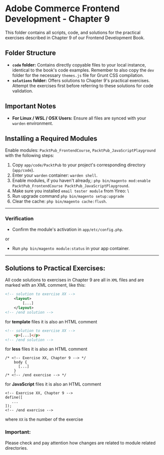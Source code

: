 # Adobe Commerce Frontend Development - Chapter 9

This folder contains all scripts, code, and solutions for the practical exercises described in Chapter 9 of our Frontend Development Book.

## Folder Structure
- **`code` folder:** Contains directly copyable files to your local instance, identical to the book's code examples. Remember to also copy the `dev` folder for the necessary `themes.js` file for Grunt CSS compilation.
- **`solutions` folder:** Offers solutions to Chapter 9's practical exercises. Attempt the exercises first before referring to these solutions for code validation.

## Important Notes
- **For Linux / WSL / OSX Users:** Ensure all files are synced with your `warden` environment.

## Installing a Required Modules

Enable modules: `PacktPub_FrontendCourse`, `PacktPub_JavaScriptPlayground` with the following steps:
1. Copy `app/code/PacktPub` to your project's corresponding directory (`app/code`).
2. Enter your `warden` container: `warden shell`.
3. Enable modules, if you haven't already,: `php bin/magento mod:enable PacktPub_FrontendCourse PacktPub_JavaScriptPlayground`.
4. Make sure you installed `email tester module` from Yireo: \
5. Run upgrade command `php bin/magento setup:upgrade`
6. Clear the cache: `php bin/magento cache:flush`.
---

### Verification
- Confirm the module's activation in `app/etc/config.php`.

or
- Run `php bin/magento module:status` in your app container.

---
## Solutions to Practical Exercises:

All code solutions to exercises in Chapter 9 are all in `XML` files and are marked with an XML comment, like this:
```xml
<!-- solution to exercise XX -->
    <layout>
        [...]
    </layout>
<!-- /end solution -->
```

for **template** files it is also an HTML comment
```html
<!-- solution to exercise XX -->
    <p>[...]</p>
<!-- /end solution -->
```

for **less** files it is also an HTML comment
```less
/* <!-- Exercise XX, Chapter 9 --> */
    body {
      [...]
    }
/* <!-- /end exercise --> */
```

for **JavaScript** files it is also an HTML comment
```less
<!-- Exercise XX, Chapter 9 -->
define([
   ...
]);
<!-- /end exercise -->
```

where `XX` is the number of the exercise

### Important:
Please check and pay attention how changes are related to module related directories.
